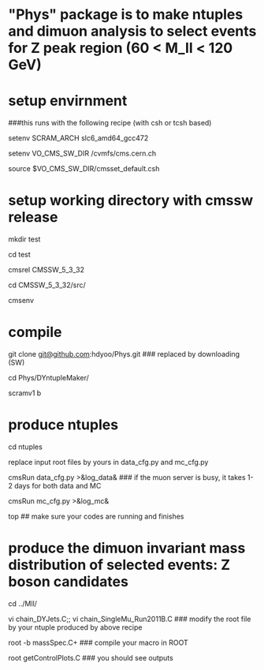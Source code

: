 # "Phys" package is to make ntuples and dimuon analysis to select events for Z peak region (60 < M_ll < 120 GeV)


# setup envirnment 
###this runs with the following recipe (with csh or tcsh based)

setenv SCRAM_ARCH slc6_amd64_gcc472

setenv VO_CMS_SW_DIR /cvmfs/cms.cern.ch

source $VO_CMS_SW_DIR/cmsset_default.csh

# setup working directory with cmssw release

mkdir test

cd test

cmsrel CMSSW_5_3_32

cd CMSSW_5_3_32/src/

cmsenv

# compile

git clone git@github.com:hdyoo/Phys.git ### replaced by downloading (SW)

cd Phys/DYntupleMaker/

scramv1 b

# produce ntuples

cd ntuples

replace input root files by yours in data_cfg.py and mc_cfg.py

cmsRun data_cfg.py >&log_data& ### if the muon server is busy, it takes 1-2 days for both data and MC

cmsRun mc_cfg.py >&log_mc&

top ## make sure your codes are running and finishes

# produce the dimuon invariant mass distribution of selected events: Z boson candidates

cd ../Mll/

vi chain_DYJets.C;; vi chain_SingleMu_Run2011B.C ### modify the root file by your ntuple produced by above recipe

root -b massSpec.C+ ### compile your macro in ROOT

root getControlPlots.C ### you should see outputs
